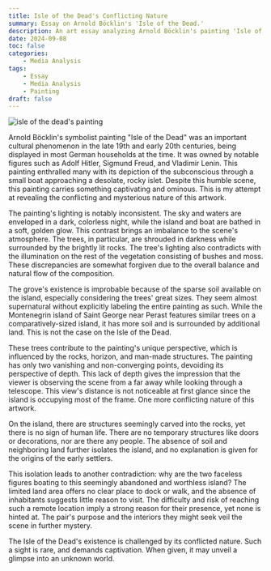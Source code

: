 ```yaml
---
title: Isle of the Dead's Conflicting Nature
summary: Essay on Arnold Böcklin's 'Isle of the Dead.'
description: An art essay analyzing Arnold Böcklin's painting 'Isle of the Dead.' It is a famous painting and important cultural phenomenon in the late 19th and early 20th centuries, being displayed in most German households at the time. It was owned by notable figures such as Adolf Hitler, Sigmund Freud, and Vladimir Lenin. This painting enthralled many with its depiction of the subconscious through a small boat approaching a desolate, rocky islet. Despite this humble scene, this painting carries something captivating and ominous. This is my attempt at revealing the conflicting and mysterious nature of this artwork.
date: 2024-09-08
toc: false
categories:
    - Media Analysis
tags:
    - Essay
    - Media Analysis
    - Painting
draft: false
---
```


![isle of the dead's painting](painting.jpg)

Arnold Böcklin's symbolist painting "Isle of the Dead" was an important cultural phenomenon in the late 19th and early 20th centuries, being displayed in most German households at the time. It was owned by notable figures such as Adolf Hitler, Sigmund Freud, and Vladimir Lenin. This painting enthralled many with its depiction of the subconscious through a small boat approaching a desolate, rocky islet. Despite this humble scene, this painting carries something captivating and ominous. This is my attempt at revealing the conflicting and mysterious nature of this artwork.

The painting's lighting is notably inconsistent. The sky and waters are enveloped in a dark, colorless night, while the island and boat are bathed in a soft, golden glow. This contrast brings an imbalance to the scene's atmosphere. The trees, in particular, are shrouded in darkness while surrounded by the brightly lit rocks. The tree's lighting also contradicts with the illumination on the rest of the vegetation consisting of bushes and moss. These discrepancies are somewhat forgiven due to the overall balance and natural flow of the composition.

The grove's existence is improbable because of the sparse soil available on the island, especially considering the trees' great sizes. They seem almost supernatural without explicitly labeling the entire painting as such. While the Montenegrin island of Saint George near Perast features similar trees on a comparatively-sized island, it has more soil and is surrounded by additional land. This is not the case on the Isle of the Dead.

These trees contribute to the painting's unique perspective, which is influenced by the rocks, horizon, and man-made structures. The painting has only two vanishing and non-converging points, devoiding its perspective of depth. This lack of depth gives the impression that the viewer is observing the scene from a far away while looking through a telescope. This view's distance is not noticeable at first glance since the island is occupying most of the frame. One more conflicting nature of this artwork.

On the island, there are structures seemingly carved into the rocks, yet there is no sign of human life. There are no temporary structures like doors or decorations, nor are there any people. The absence of soil and neighboring land further isolates the island, and no explanation is given for the origins of the early settlers.

This isolation leads to another contradiction: why are the two faceless figures boating to this seemingly abandoned and worthless island? The limited land area offers no clear place to dock or walk, and the absence of inhabitants suggests little reason to visit. The difficulty and risk of reaching such a remote location imply a strong reason for their presence, yet none is hinted at. The pair's purpose and the interiors they might seek veil the scene in further mystery.

The Isle of the Dead's existence is challenged by its conflicted nature. Such a sight is rare, and demands captivation. When given, it may unveil a glimpse into an unknown world.
